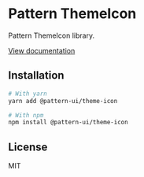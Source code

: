 # Pattern ThemeIcon

Pattern ThemeIcon library.

[View documentation](https://pattern.icu/)

## Installation

```sh
# With yarn
yarn add @pattern-ui/theme-icon

# With npm
npm install @pattern-ui/theme-icon
```

## License

MIT
